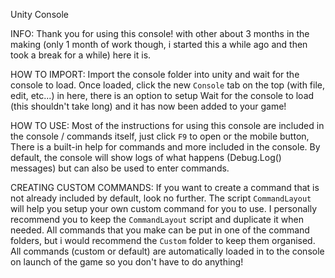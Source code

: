 Unity Console

INFO:
Thank you for using this console! with other about 3 months in the making (only 1 month of work though, i started this a while ago
and then took a break for a while) here it is.

HOW TO IMPORT:
Import the console folder into unity and wait for the console to load.
Once loaded, click the new `Console` tab on the top (with file, edit, etc...) in here, there is an option to setup
Wait for the console to load (this shouldn't take long) and it has now been added to your game!

HOW TO USE:
Most of the instructions for using this console are included in the console / commands itself, just click `F9` to open
or the mobile button, There is a built-in help for commands and more included in the console.
By default, the console will show logs of what happens (Debug.Log() messages) but can also be used to enter commands.

CREATING CUSTOM COMMANDS:
If you want to create a command that is not already included by default, look no further. The script `CommandLayout` will help you
setup your own custom command for you to use. I personally recommend you to keep the `CommandLayout` script and duplicate it when
needed. All commands that you make can be put in one of the command folders, but i would recommend the `Custom` folder to keep them organised.
All commands (custom or default) are automatically loaded in to the console on launch of the game so you don't have to do anything!

